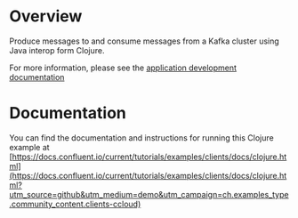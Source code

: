 # Overview

Produce messages to and consume messages from a Kafka cluster using Java interop form Clojure.

For more information, please see the [application development documentation](https://docs.confluent.io/current/api-javadoc.html?utm_source=github&utm_medium=demo&utm_campaign=ch.examples_type.community_content.clients-ccloud)

# Documentation

You can find the documentation and instructions for running this Clojure example at [https://docs.confluent.io/current/tutorials/examples/clients/docs/clojure.html](https://docs.confluent.io/current/tutorials/examples/clients/docs/clojure.html?utm_source=github&utm_medium=demo&utm_campaign=ch.examples_type.community_content.clients-ccloud)
